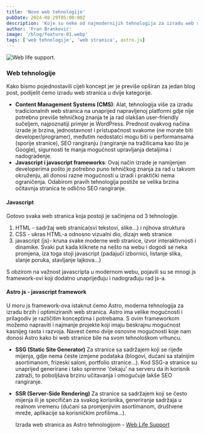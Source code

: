 ```yaml
---
title: 'Nove web tehnologije'
pubDate: 2024-08-29T05:00:00Z
description: 'Koje su neke od najmodernijih tehnologija za izradu web stranica? Zašto su neke web stranice brže od drugih? Što je to Astro javascript web framework i zašto je toliko dobar?'
author: 'Fran Branković'
image: '/blog/feature-01.webp'
tags: ['web tehnologije', 'web stranica', astro.js]
---
```


![Web life support.](/blog/feature-01.webp)

### Web tehnologije

Kako bismo pojednostavili cijeli koncept jer je previše opširan za jedan blog post, podijelit ćemo izradu web stranica u dvije kategorije.

- **Content Management Systems (CMS)**: Alat, tehnologija više za izradu tradicionalnih web stranica na unaprijed napravljenoj platformi gdje nije potrebno previše tehničkog znanja te ja rad olakšan user-friendly sučeljem, najpoznatiji primjer je WordPress. Prednost ovakvog načina izrade je brzina, jednostavnost i pristupačnost svakome (ne morate biti developer/programer), međutim nedostatci mogu biti u performansama (sporije stranice), SEO rangiranju (rangiranje na tražilicama kao što je Google), sigurnosti te manja mogućnost upravljanja detaljima i nadogradenje.
- **Javascript i javascript frameworks**: Ovaj način izrade je namijenjen developerima pošto je potrebno puno tehničkog znanja za rad u takvom okruženju, ali donosi razne mogućnosti u izradi i praktički nema ograničenja. Odabirom pravih tehnologija postiže se velika brzina očitavnja stranica te odlično SEO rangiranje.

#### Javascript

Gotovo svaka web stranica koja postoji je sačinjena od 3 tehnologije.

1. HTML - sadržaj web stranica(svi tekstovi, slike...) i njihova struktura
2. CSS - ukras HTML-a odnosno vizualni dio, dizajn web stranice
3. javascript (js)- kruna svake moderne web stranice, izvor interaktivnosti i dinamike. Svaki put kada kliknete na nešto na webu i dogodi se neka promjena, iza toga stoji javascript (padajući izbornici, listanje slika, slanje poruka, stavljanje lajkova...)

S obzirom na važnost javascripta u modernom webu, pojavili su se mnogi js framework-ovi koji dodatno unaprijeđuju i nadograđuju rad js-a.

#### Astro js - javascript framework

U moru js framework-ova istaknut ćemo Astro, moderna tehnologija za izradu brzih i optimiziranih web stranica. Astro ima velike mogućnosti i prilagodiv je različitim konceptima i potrebama. S ovim frameworkom možemo napraviti i najmanje projekte koji imaju beskrajnu mogućnost kasnijeg rasta i razvoja. Navest ćemo dvije osnovne mogućnosti koje nam donosi Astro kako bi web stranice bile na svom tehnološkom vrhuncu.

- **SSG (Static Site Generator)**
  Za stranice sa sadržajem koji se rijeđe mijenja, gdje nema česte izmjene podataka (blogovi, dućani sa stalnijim asortimanom, frizeski saloni, portfolio stranice...).
  Kod SSG-a stranice su unaprijed generirane i tako spremne 'čekaju' na serveru da ih korisnik zatraži, to poboljšava brzinu učitavanja i omogućuje lakše SEO rangiranje.
- **SSR (Server-Side Rendering)**
  Za stranice sa sadržajem koji se često mijenja ili je specifičan za svakog korisnika, generiranje sadržaja u realnom vremenu (dućani sa promjenjivim asortimanom, društvene mreže, aplikacije sa korisničkim profilima...).

  Izrada web stranica as Astro tehnologijom - [Web Life Support](/kontakt)
